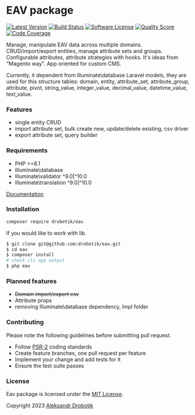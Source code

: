 # EAV package

[![Latest Version](https://img.shields.io/github/release/drobotik/csv.svg?style=flat-square)](https://github.com/drobotik/eav/releases)
[![Build Status](https://github.com/drobotik/eav/workflows/tests/badge.svg)](https://github.com/drobotik/eav/actions)
[![Software License](https://img.shields.io/badge/license-MIT-brightgreen.svg?style=flat-square)](https://opensource.org/license/mit)
[![Quality Score](https://img.shields.io/scrutinizer/g/drobotik/eav.svg?style=flat-square)](https://scrutinizer-ci.com/g/drobotik/eav)
[![Code Coverage](https://scrutinizer-ci.com/g/drobotik/eav/badges/coverage.png?b=master)](https://scrutinizer-ci.com/g/drobotik/eav/?branch=master)

Manage, manipulate EAV data across multiple domains. CRUD/import/export entities, manage attribute sets and groups.
Configurable attributes, attribute strategies with hooks.
It's ideas from "Magento way". App oriented for custom CMS. 

Currently, it dependent from Illuminate\database Laravel models, they are used for this structure tables: 
domain, entity, attribute_set, attribute_group, attribute, pivot, 
string_value, integer_value, decimal_value, datetime_value, text_value. 

### Features
- single entity CRUD
- import attribute set, bulk create new, update/delete existing, csv driver
- export attribute set, query builder

### Requirements
- PHP >=8.1
- Illuminate\database
- Illuminate\validator ^9.0|^10.0
- Illuminate\translation ^9.0|^10.0

[Documentation](./docs/eav.md)

### Installation
```bash
composer require drobotik/eav
```
If you would like to work with lib.
```bash
$ git clone git@github.com:drobotik/eav.git 
$ cd eav
$ composer install
# check cli app output
$ php eav 
```

### Planned features 

* ~~Domain import/export csv~~
* Attribute props
* removing Illuminate\database dependency, Impl folder

### Contributing

Please note the following guidelines before submitting pull request.

- Follow [PSR-2](http://www.php-fig.org/psr/psr-2/) coding standards
- Create feature branches, one pull request per feature
- Implement your change and add tests for it
- Ensure the test suite passes

### License

Eav package is licensed under the [MIT License](http://opensource.org/licenses/MIT).

Copyright 2023 [Aleksandr Drobotik](https://github.com/drobotik)